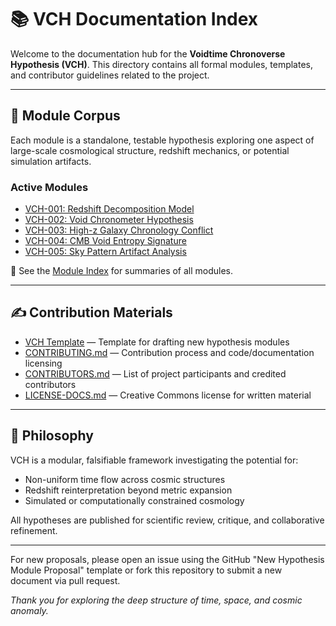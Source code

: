 # 📚 VCH Documentation Index

Welcome to the documentation hub for the **Voidtime Chronoverse Hypothesis (VCH)**. This directory contains all formal modules, templates, and contributor guidelines related to the project.

---

## 🌌 Module Corpus
Each module is a standalone, testable hypothesis exploring one aspect of large-scale cosmological structure, redshift mechanics, or potential simulation artifacts.

### Active Modules
- [VCH-001: Redshift Decomposition Model](./vch_001_redshift_decomposition_model.md)
- [VCH-002: Void Chronometer Hypothesis](./vch_002_void_chronometer_hypothesis.md)
- [VCH-003: High-z Galaxy Chronology Conflict](./vch_003_high_z_galaxy_chronology_conflict.md)
- [VCH-004: CMB Void Entropy Signature](./vch_004_cmb_void_entropy_signature.md)
- [VCH-005: Sky Pattern Artifact Analysis](./vch_005_sky_pattern_artifact_analysis.md)

📑 See the [Module Index](./vch_module_index.md) for summaries of all modules.

---

## ✍️ Contribution Materials
- [VCH Template](../templates/vch_template.md) — Template for drafting new hypothesis modules
- [CONTRIBUTING.md](../CONTRIBUTING.md) — Contribution process and code/documentation licensing
- [CONTRIBUTORS.md](../CONTRIBUTORS.md) — List of project participants and credited contributors
- [LICENSE-DOCS.md](../LICENSE-DOCS.md) — Creative Commons license for written material

---

## 🧠 Philosophy
VCH is a modular, falsifiable framework investigating the potential for:
- Non-uniform time flow across cosmic structures
- Redshift reinterpretation beyond metric expansion
- Simulated or computationally constrained cosmology

All hypotheses are published for scientific review, critique, and collaborative refinement.

---

For new proposals, please open an issue using the GitHub "New Hypothesis Module Proposal" template or fork this repository to submit a new document via pull request.

*Thank you for exploring the deep structure of time, space, and cosmic anomaly.*

